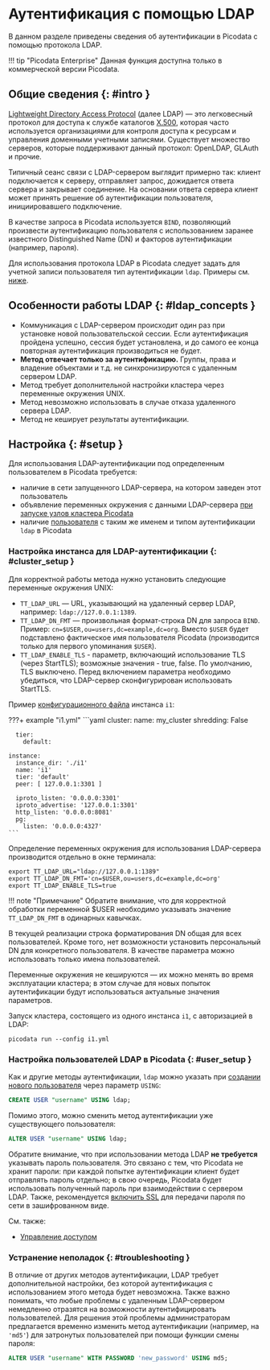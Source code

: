 # Аутентификация с помощью LDAP

В данном разделе приведены сведения об аутентификации в Picodata с
помощью протокола LDAP.

!!! tip "Picodata Enterprise"
    Данная функция доступна только в коммерческой версии Picodata.

## Общие сведения {: #intro }

[Lightweight Directory Access
Protocol](https://en.wikipedia.org/wiki/Lightweight_Directory_Access_Protocol)
(далее LDAP) — это легковесный протокол для доступа к службе каталогов
[X.500](https://en.wikipedia.org/wiki/X.500), которая
часто используется организациями для контроля доступа к ресурсам и
управления доменными учетными записями. Существует множество серверов,
которые поддерживают данный протокол: OpenLDAP, GLAuth и прочие.

Типичный сеанс связи с LDAP-сервером выглядит примерно так: клиент
подключается к серверу, отправляет запрос, дожидается ответа сервера и
закрывает соединение. На основании ответа сервера клиент может принять
решение об аутентификации пользователя, инициировавшего подключение.

В качестве запроса в Picodata используется `BIND`, позволяющий
произвести аутентификацию пользователя с использованием заранее
известного Distinguished Name (DN) и факторов аутентификации (например,
пароля).

<!-- Запрос `SEARCH` позволит узнавать неизвестные данные, такие как `DN`.
Есть и другие типы запросов, которые позволяют осуществлять
администрирование учетных записей, то есть создание, редактирование,
удаление и т.д. -->

Для использования протокола LDAP в Picodata следует задать для
учетной записи пользователя тип аутентификации `ldap`. Примеры см.
[ниже](#user_setup).

## Особенности работы LDAP {: #ldap_concepts }

* Коммуникация с LDAP-сервером происходит один раз при установке новой
  пользовательской сессии. Если аутентификация пройдена успешно, сессия
  будет установлена, и до самого ее конца повторная аутентификация
  производиться не будет.
* **Метод отвечает только за аутентификацию.** Группы, права и владение
  объектами и т.д. не синхронизируются с удаленным сервером LDAP.
* Метод требует дополнительной настройки кластера через переменные окружения
  UNIX.
* Метод невозможно использовать в случае отказа удаленного сервера LDAP.
* Метод не кеширует результаты аутентификации.

## Настройка {: #setup }

Для использования LDAP-аутентификации под определенным пользователем в
Picodata требуется:

- наличие в сети запущенного LDAP-сервера, на котором заведен этот
  пользователь
- объявление переменных окружения с данными LDAP-сервера [при запуске узлов
  кластера Picodata](#cluster_setup)
- наличие [пользователя](#user_setup) с таким же именем и типом
  аутентификации `ldap` в Picodata

### Настройка инстанса для LDAP-аутентификации {: #cluster_setup }

Для корректной работы метода нужно установить следующие переменные окружения
UNIX:

* `TT_LDAP_URL` — URL, указывающий на удаленный сервер LDAP, например:
  `ldap://127.0.0.1:1389`.
* `TT_LDAP_DN_FMT` — произвольная формат-строка DN для запроса `BIND`.
  Пример: `cn=$USER,ou=users,dc=example,dc=org`. Вместо `$USER` будет
  подставлено фактическое имя пользователя Picodata (производится только
  для первого упоминания `$USER`).
* `TT_LDAP_ENABLE_TLS` - параметр, включающий использование TLS (через
StartTLS); возможные значения - true, false. По умолчанию, TLS выключено. 
Перед включением параметра необходимо убедиться, что LDAP-сервер
сконфигурирован использовать StartTLS.

Пример [конфигурационного файла] инстанса `i1`:

???+ example "i1.yml"
    ```yaml
    cluster:
      name: my_cluster
      shredding: False

      tier:
        default:

    instance:
      instance_dir: './i1'
      name: 'i1'
      tier: 'default'
      peer: [ 127.0.0.1:3301 ]

      iproto_listen: '0.0.0.0:3301'
      iproto_advertise: '127.0.0.1:3301'
      http_listen: '0.0.0.0:8081'
      pg:
        listen: '0.0.0.0:4327'
    ```

[конфигурационного файла]: ../reference/config.md#config_file_description

Определение переменных окружения для использования LDAP-сервера
производится отдельно в окне терминала:

```shell
export TT_LDAP_URL="ldap://127.0.0.1:1389"
export TT_LDAP_DN_FMT='cn=$USER,ou=users,dc=example,dc=org'
export TT_LDAP_ENABLE_TLS=true
```

!!! note "Примечание"
    Обратите внимание, что для корректной обработки
    переменной $USER необходимо указывать значение `TT_LDAP_DN_FMT` в
    одинарных кавычках.

В текущей реализации строка форматирования DN общая для всех
пользователей. Кроме того, нет возможности установить персональный DN
для конкретного пользователя. В качестве параметра можно использовать
только имена пользователей.

Переменные окружения не кешируются — их можно менять во время эксплуатации
кластера; в этом случае для новых попыток аутентификации будут
использоваться актуальные значения параметров.

Запуск кластера, состоящего из одного инстанса `i1`, с авторизацией в LDAP:

```shell
picodata run --config i1.yml
```

### Настройка пользователей LDAP в Picodata {: #user_setup }

Как и другие методы аутентификации, `ldap` можно указать при [создании
нового пользователя][create_user] через параметр `USING`:

```sql
CREATE USER "username" USING ldap;
```

Помимо этого, можно сменить метод аутентификации уже существующего
пользователя:

```sql
ALTER USER "username" USING ldap;
```

Обратите внимание, что при использовании метода LDAP **не требуется**
указывать пароль пользователя. Это связано с тем, что Picodata не хранит
пароли: при каждой попытке аутентификации клиент будет отправлять пароль
отдельно; в свою очередь, Picodata будет использовать полученный пароль
при взаимодействии с сервером LDAP. Также, рекомендуется [включить SSL]
для передачи пароля по сети в зашифрованном виде.

[включить SSL]: ssl.md
[create_user]: access_control.md#create_user

См. также:

- [Управление доступом](access_control.md)

### Устранение неполадок {: #troubleshooting }

В отличие от других методов аутентификации, LDAP требует дополнительной
настройки, без которой аутентификация с использованием этого метода
будет невозможна. Также важно понимать, что любые проблемы с удаленным
LDAP-сервером немедленно отразятся на возможности аутентифицировать
пользователей. Для решения этой проблемы администраторам предлагается
временно изменить метод аутентификации (например, на `'md5'`) для
затронутых пользователей при помощи функции смены пароля:

```sql
ALTER USER "username" WITH PASSWORD 'new_password' USING md5;
```
